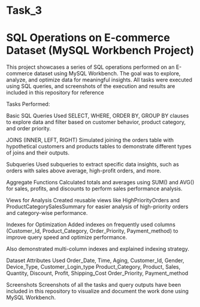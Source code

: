 # Task_3
# SQL Operations on E-commerce Dataset (MySQL Workbench Project)

This project showcases a series of SQL operations performed on an E-commerce dataset using MySQL Workbench. The goal was to explore, analyze, and optimize data for meaningful insights.
All tasks were executed using SQL queries, and screenshots of the execution and results are included in this repository for reference

Tasks Performed:

Basic SQL Queries
Used SELECT, WHERE, ORDER BY, GROUP BY clauses to explore data and filter based on customer behavior, product category, and order priority.

JOINS (INNER, LEFT, RIGHT)
Simulated joining the orders table with hypothetical customers and products tables to demonstrate different types of joins and their outputs.

Subqueries
Used subqueries to extract specific data insights, such as orders with sales above average, high-profit orders, and more.

Aggregate Functions
Calculated totals and averages using SUM() and AVG() for sales, profits, and discounts to perform sales performance analysis.

Views for Analysis
Created reusable views like HighPriorityOrders and ProductCategorySalesSummary for easier analysis of high-priority orders and category-wise performance.

Indexes for Optimization
Added indexes on frequently used columns (Customer_Id, Product_Category, Order_Priority, Payment_method) to improve query speed and optimize performance.

Also demonstrated multi-column indexes and explained indexing strategy.

Dataset Attributes Used
Order_Date, Time, Aging, Customer_Id, Gender, Device_Type, Customer_Login_type Product_Category, Product, Sales, Quantity, Discount, Profit, Shipping_Cost Order_Priority, Payment_method

Screenshots
Screenshots of all the tasks and query outputs have been included in this repository to visualize and document the work done using MySQL Workbench.
